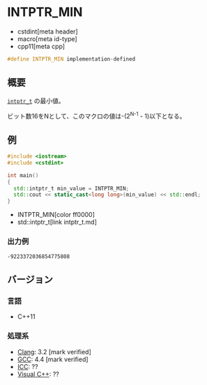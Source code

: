 # INTPTR_MIN
* cstdint[meta header]
* macro[meta id-type]
* cpp11[meta cpp]

```cpp
#define INTPTR_MIN implementation-defined
```

## 概要
[`intptr_t`](intptr_t.md) の最小値。

ビット数16をNとして、このマクロの値は-(2<sup>N-1</sup> - 1)以下となる。


## 例
```cpp example
#include <iostream>
#include <cstdint>

int main()
{
  std::intptr_t min_value = INTPTR_MIN;
  std::cout << static_cast<long long>(min_value) << std::endl;
}
```
* INTPTR_MIN[color ff0000]
* std::intptr_t[link intptr_t.md]

### 出力例
```
-9223372036854775808
```


## バージョン
### 言語
- C++11

### 処理系
- [Clang](/implementation.md#clang): 3.2 [mark verified]
- [GCC](/implementation.md#gcc): 4.4 [mark verified]
- [ICC](/implementation.md#icc): ??
- [Visual C++](/implementation.md#visual_cpp): ??

